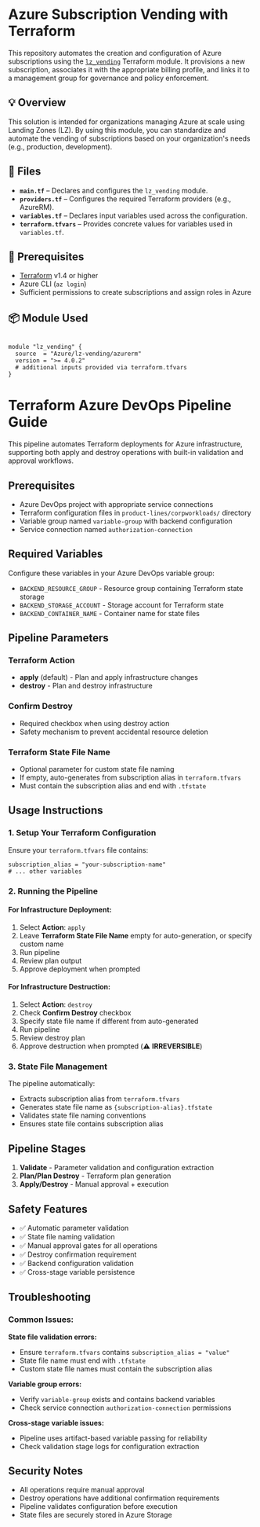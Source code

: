 # Azure Subscription Vending with Terraform

This repository automates the creation and configuration of Azure subscriptions using the [`lz_vending`](https://registry.terraform.io/modules/Azure/lz-vending/azurerm/latest) Terraform module. It provisions a new subscription, associates it with the appropriate billing profile, and links it to a management group for governance and policy enforcement.

## 💡 Overview

This solution is intended for organizations managing Azure at scale using Landing Zones (LZ). By using this module, you can standardize and automate the vending of subscriptions based on your organization's needs (e.g., production, development).

## 📁 Files

- **`main.tf`** – Declares and configures the `lz_vending` module.
- **`providers.tf`** – Configures the required Terraform providers (e.g., AzureRM).
- **`variables.tf`** – Declares input variables used across the configuration.
- **`terraform.tfvars`** – Provides concrete values for variables used in `variables.tf`.

## 🔧 Prerequisites

- [Terraform](https://developer.hashicorp.com/terraform/downloads) v1.4 or higher
- Azure CLI (`az login`)
- Sufficient permissions to create subscriptions and assign roles in Azure

## 📦 Module Used

<code>
module "lz_vending" {
  source  = "Azure/lz-vending/azurerm"
  version = ">= 4.0.2"
  # additional inputs provided via terraform.tfvars
}</code>

# Terraform Azure DevOps Pipeline Guide

This pipeline automates Terraform deployments for Azure infrastructure, supporting both apply and destroy operations with built-in validation and approval workflows.

## Prerequisites

- Azure DevOps project with appropriate service connections
- Terraform configuration files in `product-lines/corpworkloads/` directory
- Variable group named `variable-group` with backend configuration
- Service connection named `authorization-connection`

## Required Variables

Configure these variables in your Azure DevOps variable group:

- `BACKEND_RESOURCE_GROUP` - Resource group containing Terraform state storage
- `BACKEND_STORAGE_ACCOUNT` - Storage account for Terraform state
- `BACKEND_CONTAINER_NAME` - Container name for state files

## Pipeline Parameters

### Terraform Action
- **apply** (default) - Plan and apply infrastructure changes
- **destroy** - Plan and destroy infrastructure

### Confirm Destroy
- Required checkbox when using destroy action
- Safety mechanism to prevent accidental resource deletion

### Terraform State File Name
- Optional parameter for custom state file naming
- If empty, auto-generates from subscription alias in `terraform.tfvars`
- Must contain the subscription alias and end with `.tfstate`

## Usage Instructions

### 1. Setup Your Terraform Configuration

Ensure your `terraform.tfvars` file contains:
```hcl
subscription_alias = "your-subscription-name"
# ... other variables
```

### 2. Running the Pipeline

#### For Infrastructure Deployment:
1. Select **Action**: `apply`
2. Leave **Terraform State File Name** empty for auto-generation, or specify custom name
3. Run pipeline
4. Review plan output
5. Approve deployment when prompted

#### For Infrastructure Destruction:
1. Select **Action**: `destroy`
2. Check **Confirm Destroy** checkbox
3. Specify state file name if different from auto-generated
4. Run pipeline
5. Review destroy plan
6. Approve destruction when prompted (⚠️ **IRREVERSIBLE**)

### 3. State File Management

The pipeline automatically:
- Extracts subscription alias from `terraform.tfvars`
- Generates state file name as `{subscription-alias}.tfstate`
- Validates state file naming conventions
- Ensures state file contains subscription alias

## Pipeline Stages

1. **Validate** - Parameter validation and configuration extraction
2. **Plan/Plan Destroy** - Terraform plan generation
3. **Apply/Destroy** - Manual approval + execution

## Safety Features

- ✅ Automatic parameter validation
- ✅ State file naming validation
- ✅ Manual approval gates for all operations
- ✅ Destroy confirmation requirement
- ✅ Backend configuration validation
- ✅ Cross-stage variable persistence

## Troubleshooting

### Common Issues:

**State file validation errors:**
- Ensure `terraform.tfvars` contains `subscription_alias = "value"`
- State file name must end with `.tfstate`
- Custom state file names must contain the subscription alias

**Variable group errors:**
- Verify `variable-group` exists and contains backend variables
- Check service connection `authorization-connection` permissions

**Cross-stage variable issues:**
- Pipeline uses artifact-based variable passing for reliability
- Check validation stage logs for configuration extraction

## Security Notes

- All operations require manual approval
- Destroy operations have additional confirmation requirements
- Pipeline validates configuration before execution
- State files are securely stored in Azure Storage